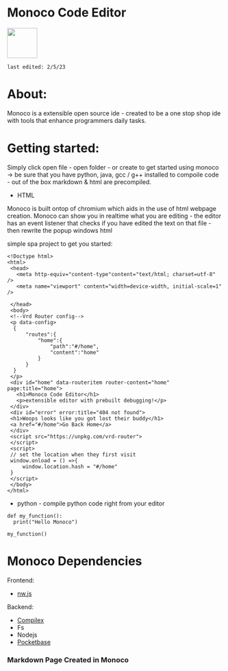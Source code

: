 # Monoco Code Editor

<img  width="70" src="https://user-images.githubusercontent.com/65188863/216860584-2c03afd7-2911-4d29-8e4d-0069d3e698b1.png">


```
last edited: 2/5/23
```


# About:
Monoco is a extensible open source ide - created to be a one stop shop ide with tools that enhance programmers daily tasks.






# Getting started:


Simply click open file - open folder - or create to get started using monoco ->
be sure that you have python, java, gcc / g++ installed to compoile code - out of the box markdown & html are precompiled.

* HTML

Monoco is built ontop of chromium which aids in the use of html webpage creation. 
Monoco can show you in realtime what you are editing - the editor has an event listener that checks if you have edited the text on that file - then rewrite the popup windows html

simple spa project to get you started:
```
<!Doctype html>
<html>
 <head>
   <meta http-equiv="content-type"content="text/html; charset=utf-8" />
   <meta name="viewport" content="width=device-width, initial-scale=1" />
   
 </head>
 <body>
 <!--Vrd Router config-->
 <p data-config>
  {
      "routes":{
          "home":{
              "path":"#/home",
              "content":"home"
          }
      }
  }
 </p>
 <div id="home" data-routeritem router-content="home" page:title="home">
   <h1>Monoco Code Editor</h1>
   <p>extensible editor with prebuilt debugging!</p>
 </div>
 <div id="error" error:title="404 not found">
 <h1>Woops looks like you got lost their buddy</h1>
 <a href="#/home">Go Back Home</a>
 </div>
 <script src="https://unpkg.com/vrd-router">
 </script>
 <script>
 // set the location when they first visit
 window.onload = () =>{
     window.location.hash = "#/home"
 }
 </script>
 </body>
</html>
```

* python  - compile python code right from your editor

```
def my_function():
  print("Hello Monoco")

my_function()

```


# Monoco Dependencies

 Frontend:
* <a href="https://nwjs.io/"> nw.js<a/>

Backend:
* <a href="https://www.npmjs.com/package/compilex">Compilex<a/>
* Fs
* Nodejs
* <a  href="https://pocketbase.io">Pocketbase</a>





### Markdown Page Created in Monoco
